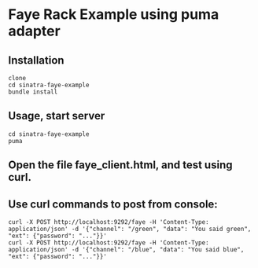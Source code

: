 # Faye Rack Example using puma adapter

## Installation

```
clone
cd sinatra-faye-example
bundle install
```

## Usage, start server

```
cd sinatra-faye-example
puma
```

## Open the file faye_client.html, and test using curl.

## Use curl commands to post from console:

```
curl -X POST http://localhost:9292/faye -H 'Content-Type: application/json' -d '{"channel": "/green", "data": "You said green", "ext": {"password": "..."}}'
curl -X POST http://localhost:9292/faye -H 'Content-Type: application/json' -d '{"channel": "/blue", "data": "You said blue", "ext": {"password": "..."}}'
```
